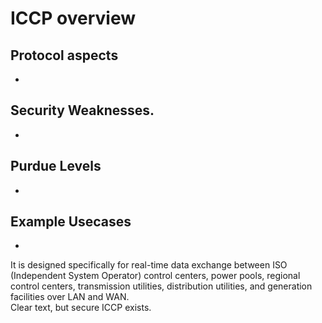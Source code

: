# ICCP overview

## Protocol aspects
- 

## Security Weaknesses.
- 

## Purdue Levels
- 

## Example Usecases
- 

It is designed specifically for real-time data exchange between ISO (Independent System Operator) control centers, power pools, regional control centers, transmission utilities, distribution utilities, and generation facilities over LAN and WAN.  
Clear text, but secure ICCP exists.  
